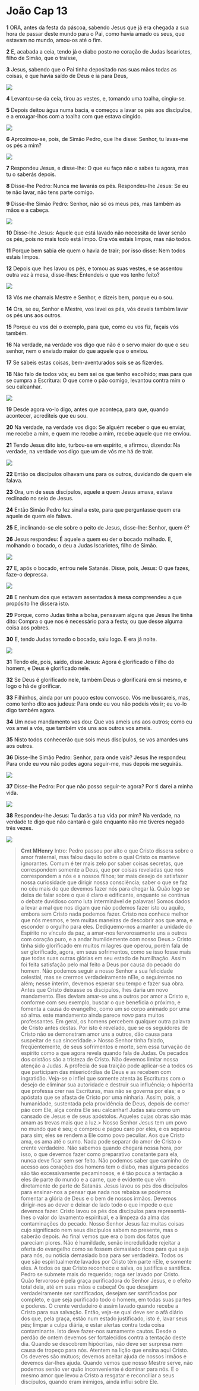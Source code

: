 # João Cap 13

**1** 	ORA, antes da festa da páscoa, sabendo Jesus que já era chegada a sua hora de passar deste mundo para o Pai, como havia amado os seus, que estavam no mundo, amou-os até o fim.

**2** 	E, acabada a ceia, tendo já o diabo posto no coração de Judas Iscariotes, filho de Simão, que o traísse,

**3** 	Jesus, sabendo que o Pai tinha depositado nas suas mãos todas as coisas, e que havia saído de Deus e ia para Deus,

![](../Images/FB_TIS_Last_Supper_JPEG/05_FB_TIS_Last_Supper_1024.jpg) 

**4** 	Levantou-se da ceia, tirou as vestes, e, tomando uma toalha, cingiu-se.

**5** 	Depois deitou água numa bacia, e começou a lavar os pés aos discípulos, e a enxugar-lhos com a toalha com que estava cingido.

![](../Images/SweetPublishing/43-13-1.jpg) 

**6** 	Aproximou-se, pois, de Simão Pedro, que lhe disse: Senhor, tu lavas-me os pés a mim?

![](../Images/SweetPublishing/43-13-2.jpg) 

**7** 	Respondeu Jesus, e disse-lhe: O que eu faço não o sabes tu agora, mas tu o saberás depois.

**8** 	Disse-lhe Pedro: Nunca me lavarás os pés. Respondeu-lhe Jesus: Se eu te não lavar, não tens parte comigo.

**9** 	Disse-lhe Simão Pedro: Senhor, não só os meus pés, mas também as mãos e a cabeça.

![](../Images/SweetPublishing/43-13-3.jpg) 

**10** 	Disse-lhe Jesus: Aquele que está lavado não necessita de lavar senão os pés, pois no mais todo está limpo. Ora vós estais limpos, mas não todos.

**11** 	Porque bem sabia ele quem o havia de trair; por isso disse: Nem todos estais limpos.

**12** 	Depois que lhes lavou os pés, e tomou as suas vestes, e se assentou outra vez à mesa, disse-lhes: Entendeis o que vos tenho feito?

![](../Images/SweetPublishing/43-13-4.jpg) 

**13** 	Vós me chamais Mestre e Senhor, e dizeis bem, porque eu o sou.

**14** 	Ora, se eu, Senhor e Mestre, vos lavei os pés, vós deveis também lavar os pés uns aos outros.

**15** 	Porque eu vos dei o exemplo, para que, como eu vos fiz, façais vós também.

**16** 	Na verdade, na verdade vos digo que não é o servo maior do que o seu senhor, nem o enviado maior do que aquele que o enviou.

**17** 	Se sabeis estas coisas, bem-aventurados sois se as fizerdes.

**18** 	Não falo de todos vós; eu bem sei os que tenho escolhido; mas para que se cumpra a Escritura: O que come o pão comigo, levantou contra mim o seu calcanhar.

![](../Images/SweetPublishing/40-26-12.jpg) 

**19** 	Desde agora vo-lo digo, antes que aconteça, para que, quando acontecer, acrediteis que eu sou.

**20** 	Na verdade, na verdade vos digo: Se alguém receber o que eu enviar, me recebe a mim, e quem me recebe a mim, recebe aquele que me enviou.

**21** 	Tendo Jesus dito isto, turbou-se em espírito, e afirmou, dizendo: Na verdade, na verdade vos digo que um de vós me há de trair.

![](../Images/SweetPublishing/43-13-6.jpg) 

**22** 	Então os discípulos olhavam uns para os outros, duvidando de quem ele falava.

**23** 	Ora, um de seus discípulos, aquele a quem Jesus amava, estava reclinado no seio de Jesus.

**24** 	Então Simão Pedro fez sinal a este, para que perguntasse quem era aquele de quem ele falava.

**25** 	E, inclinando-se ele sobre o peito de Jesus, disse-lhe: Senhor, quem é?

**26** 	Jesus respondeu: É aquele a quem eu der o bocado molhado. E, molhando o bocado, o deu a Judas Iscariotes, filho de Simão.

![](../Images/SweetPublishing/40-26-13.jpg) 

**27** 	E, após o bocado, entrou nele Satanás. Disse, pois, Jesus: O que fazes, faze-o depressa.

![](../Images/FB_TIS_Last_Supper_JPEG/07_FB_TIS_Last_Supper_1024.jpg) 

**28** 	E nenhum dos que estavam assentados à mesa compreendeu a que propósito lhe dissera isto.

**29** 	Porque, como Judas tinha a bolsa, pensavam alguns que Jesus lhe tinha dito: Compra o que nos é necessário para a festa; ou que desse alguma coisa aos pobres.

**30** 	E, tendo Judas tomado o bocado, saiu logo. E era já noite.

![](../Images/SweetPublishing/43-13-8.jpg) 

**31** 	Tendo ele, pois, saído, disse Jesus: Agora é glorificado o Filho do homem, e Deus é glorificado nele.

**32** 	Se Deus é glorificado nele, também Deus o glorificará em si mesmo, e logo o há de glorificar.

**33** 	Filhinhos, ainda por um pouco estou convosco. Vós me buscareis, mas, como tenho dito aos judeus: Para onde eu vou não podeis vós ir; eu vo-lo digo também agora.

**34** 	Um novo mandamento vos dou: Que vos ameis uns aos outros; como eu vos amei a vós, que também vós uns aos outros vos ameis.

**35** 	Nisto todos conhecerão que sois meus discípulos, se vos amardes uns aos outros.

**36** 	Disse-lhe Simão Pedro: Senhor, para onde vais? Jesus lhe respondeu: Para onde eu vou não podes agora seguir-me, mas depois me seguirás.

![](../Images/SweetPublishing/40-26-18.jpg) 

**37** 	Disse-lhe Pedro: Por que não posso seguir-te agora? Por ti darei a minha vida.

![](../Images/SweetPublishing/40-26-21.jpg) 

**38** 	Respondeu-lhe Jesus: Tu darás a tua vida por mim? Na verdade, na verdade te digo que não cantará o galo enquanto não me tiveres negado três vezes.

![](../Images/SweetPublishing/40-26-20.jpg) 


> **Cmt MHenry** Intro: Pedro passou por alto o que Cristo dissera sobre o amor fraternal, mas falou daquilo sobre o qual Cristo os manteve ignorantes. Comum é ter mais zelo por saber coisas secretas, que correspondem somente a Deus, que por coisas reveladas que nos correspondem a nós e a nossos filhos; ter mais desejo de satisfazer nossa curiosidade que dirigir nossa consciência; saber o que se faz no céu mais do que devemos fazer nós para chegar lá. Quão logo se deixa de falar sobre o que é claro e edificante, enquanto se continua o debate duvidoso como luta interminável de palavras! Somos dados a levar a mal que nos digam que não podemos fazer isto ou aquilo, embora sem Cristo nada podemos fazer. Cristo nos conhece melhor que nós mesmos, e tem muitas maneiras de descobrir aos que ama, e esconder o orgulho para eles. Dediquemo-nos a manter a unidade do Espírito no vínculo da paz, a amar-nos fervorosamente uns a outros com coração puro, e a andar humildemente com nosso Deus.> Cristo tinha sido glorificado em muitos milagres que operou, porém fala de ser glorificado, agora, em seus sofrimentos, como se isso fosse mais que todas suas outras glórias em seu estado de humilhação. Assim foi feita satisfação pelo mal feito a Deus por causa do pecado do homem. Não podemos seguir a nosso Senhor a sua felicidade celestial, mas se crermos verdadeiramente nEle, o seguiremos no além; nesse ínterim, devemos esperar seu tempo e fazer sua obra. Antes que Cristo deixasse os discípulos, lhes daria um novo mandamento. Eles deviam amar-se uns a outros por amor a Cristo e, conforme com seu exemplo, buscar o que beneficia o próximo, e fomenta a causa do evangelho, como um só corpo animado por uma só alma. este mandamento ainda parece *novo* para muitos professantes. Em geral, os homens percebem qualquer outra palavra de Cristo antes destas. Por isto é revelado, que se os seguidores de Cristo não se demonstram amor uns a outros, dão causa para suspeitar de sua sinceridade.> Nosso Senhor tinha falado, freqüentemente, de seus sofrimentos e morte, sem essa turvação de espírito como a que agora revela quando fala de Judas. Os pecados dos cristãos são a tristeza de Cristo. Não devemos limitar nossa atenção a Judas. A profecia de sua traição pode aplicar-se a todos os que participam das misericórdias de Deus e as recebem com ingratidão. Veja-se o infiel que somente atenta às Escrituras com o desejo de eliminar sua autoridade e destruir sua influência; o hipócrita que professa crer nas Escrituras, mas não se governa por elas; e o apóstata que se afasta de Cristo por uma ninharia. Assim, pois, a humanidade, sustentada pela providência de Deus, depois de comer pão com Ele, alça contra Ele seu calcanhar! Judas saiu como um cansado de Jesus e de seus apóstolos. Aqueles cujas obras são más amam as trevas mais que a luz.> Nosso Senhor Jesus tem um povo no mundo que é seu; o comprou e pagou caro por eles, e os separou para sim; eles se rendem a Ele como povo peculiar. Aos que Cristo ama, os ama até o sumo. Nada pode separar do amor de Cristo o crente verdadeiro. Não sabemos quando chegará nossa hora, por isso, o que devemos fazer como preparativo constante para ela, nunca deve ficar sem ser feito. Não podemos saber que caminho de acesso aos corações dos homens tem o diabo, mas alguns pecados são tão excessivamente pecaminosos, e é tão pouca a tentação a eles de parte do mundo e a carne, que é evidente que vêm diretamente de parte de Satanás. Jesus lavou os pés dos discípulos para ensinar-nos a pensar que nada nos rebaixa se podemos fomentar a glória de Deus e o bem de nossos irmãos. Devemos dirigir-nos ao dever e deixar de lado todo o que impede o que devemos fazer. Cristo lavou os pés dos discípulos para representá-lhes o valor do lavamento espiritual, e a limpeza da alma das contaminações do pecado. Nosso Senhor Jesus faz muitas coisas cujo significado nem seus discípulos sabem no presente, mas o saberão depois. Ao final vemos que era o bom dos fatos que pareciam piores. Não é humildade, senão incredulidade rejeitar a oferta do evangelho como se fossem demasiado ricos para que seja para nós, ou notícia demasiado boa para ser verdadeira. Todos os que são espiritualmente lavados por Cristo têm parte nEle, e somente eles. A todos os que Cristo reconhece e salva, os justifica e santifica. Pedro se submete mais do requerido; roga ser lavado por Cristo. Quão fervoroso é pela graça purificadora do Senhor Jesus, e o efeito total dela, até em suas mãos e cabeça! Os que desejam verdadeiramente ser santificados, desejam ser santificados por completo, e que seja purificado todo o homem, em todas suas partes e poderes. O crente verdadeiro é assim lavado quando recebe a Cristo para sua salvação. Então, veja-se qual deve ser o afã diário dos que, pela graça, estão num estado justificado, isto é, lavar seus pés; limpar a culpa diária, e estar alertas contra toda coisa contaminante. Isto deve fazer-nos sumamente cautos. Desde o perdão de ontem devemos ser fortalecidos contra a tentação deste dia. Quando se descobrem hipócritas, não deve ser surpresa nem causa de tropeço para nós. Atentem na lição que ensina aqui Cristo. Os deveres são mútuos; devemos aceitar ajuda de nossos irmãos e devemos dar-lhes ajuda. Quando vemos que nosso Mestre serve, não podemos senão ver quão inconveniente é dominar para nós. E o mesmo amor que levou a Cristo a resgatar e reconciliar a seus discípulos, quando eram inimigos, ainda influi sobre Ele.